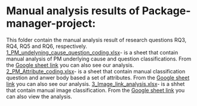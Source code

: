 
# Manual analysis results of Package-manager-project:
This folder contain the manual analysis result of research questions RQ3, RQ4, RQ5 and RQ6, respectively. 
[1_PM_undelyning_cause_question_coding.xlsx](https://github.com/syful-is/Package-manager-project/blob/master/Results/RQ3_4_5_6/Manual_analysis_Results/1_PM_undelyning_cause_question_coding.xlsx)- is a sheet that contain manual analysis of PM underlying cause and question classifications. From the [Google sheet link](https://docs.google.com/spreadsheets/d/1Dtc4i5Ex88EPjFCBrTP8efKr5RC1yeW6LwgT0YPMGBw/edit?usp=sharing) you can also see our analysis.
[2_PM_Attribute_coding.xlsx](https://github.com/syful-is/Package-manager-project/blob/master/Results/RQ3_4_5_6/Manual_analysis_Results/2_PM_Attribute_coding.xlsx)- is a sheet that contain manual classification question and anwer body based a set of attributes. From the [Google sheet link](https://docs.google.com/spreadsheets/d/1iWf_rnPx8KdisGgjVJuajTQgGtRUjfXaVtb7DTYSs34/edit?usp=sharing) you can also see our analysis.
[3_Image_link_analysis.xlsx](https://github.com/syful-is/Package-manager-project/blob/master/Results/RQ3_4_5_6/Manual_analysis_Results/3_Image_link_analysis.xlsx)- is a shhet that contain manual image classification. From the [Google sheet link](https://docs.google.com/spreadsheets/d/1Zff8Z8Ujsd5W_XFYWFQV80fPrU_u_PCiWC29CPSO4Ws/edit?usp=sharing) you can also view the analysis.
  
